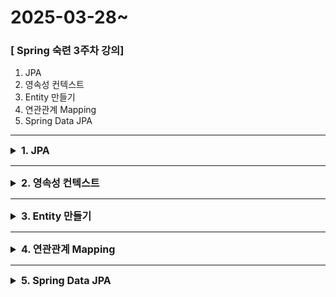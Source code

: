 # 2025-03-28~

### [ Spring 숙련 3주차 강의]

1. JPA
2. 영속성 컨텍스트
3. Entity 만들기
4. 연관관계 Mapping
5. Spring Data JPA

<hr>

<details> 
<summary style="font-size: 16px;"><strong>1. JPA</strong></summary>

1. 개념
- Java ORM 기술 표준
- 객체와 관계형 DB를 매핑해주는 도구
2. 장점
- SQL 없이 CRUD 가능
- 객체 중심 개발 → 생산성 & 유지보수 향상
- 데이터베이스 독립성 확보
- 생산성, 유지보수성, 성능 개선에 기여

</details>

<hr>

<details> <summary style="font-size: 16px;"><strong>2. 영속성 컨텍스트</strong></summary>

1. 개념
- JPA에서 엔티티 객체를 저장하고 관리하는 공간
- EntityManager가 관리
2. 특징
- 1차 캐시: 같은 엔티티는 캐시에서 재사용
- 변경 감지 (Dirty Checking): 변경된 필드만 UPDATE 쿼리 생성
- 지연 로딩 (LAZY): 필요한 시점에 조회
- 동일성 보장: 같은 트랜잭션 내 동일 엔티티는 동일 객체

</details>

<hr>

<details> <summary style="font-size: 16px;"><strong>3. Entity 만들기</strong></summary>

1. 코드

```java
@Entity
@Table(name = "member")
public class Member {
    @Id
    @GeneratedValue(strategy = GenerationType.IDENTITY)
    private Long id;
    private String username;
}
```

2. 주요 어노테이션
- @Entity: JPA 관리 대상
- @Id: 기본 키
- @GeneratedValue: 자동 생성 전략
- @Table, @Column: 매핑 설정

</details>

<hr>

<details> <summary style="font-size: 16px;"><strong>4. 연관관계 Mapping</strong></summary>

1. 연관관계 방향
- 단방향: 한 쪽만 참조
- 양방향: 양쪽 모두 참조 (주인 설정 필요)

2. 주요 어노테이션
- @ManyToOne, @OneToMany, @OneToOne, @ManyToMany
- @JoinColumn: 외래키 설정

3. Fetch 전략
- LAZY (기본): 지연 로딩 (권장)
- EAGER: 즉시 로딩 (주의)

</details>

<hr>

<details> <summary style="font-size: 16px;"><strong>5. Spring Data JPA</strong></summary>

1. 개념
- 인터페이스만 정의하면 기본 CRUD 자동 구현
- JPA를 더 쉽게 사용할 수 있게 도와주는 모듈

1. Repository 코드
```java
public interface MemberRepository extends JpaRepository<Member, Long> {
    List<Member> findByUsername(String username);
}
```

1. 기능
- 기본 CRUD
- 메서드 이름 기반 쿼리 생성 (findByUsername)
- @Query 사용 시 JPQL/Native Query 가능

1. 주의사항
- N+1 문제 발생 가능
- 연관 객체 조회 시 추가 쿼리 발생
- 해결: Fetch Join, EntityGraph, Batch Size 등

</details>
